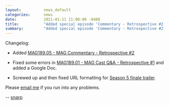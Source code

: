 ```yaml
---
layout:          news_default
categories:      news
date:            2021-01-11 11:00:00 -0400
title:           "Added special episode 'Commentary - Retrospective #2'"
summary:         "Added special episode 'Commentary - Retrospective #2'"
---
```


Changelog:

* Added [MAG189.05 - MAG Commentary - Retrospective #2]({{site.baseurl}}/special/18905-commentary-retrospective-2.html)

* Fixed some errors in [MAG189.01 - MAG Cast Q&A - Retrospective #1]({{site.baseurl}}/special/18901-magcastq-a-retrospective-1.html) and added a Google Doc.

* Screwed up and then fixed URL formatting for [Season 5 finale trailer]({{site.baseurl}}/episode/18906.html).

Please [email me](mailto:snarp@snarp.work) if you run into any problems.

-- [snarp](http://snarp.tumblr.com/)